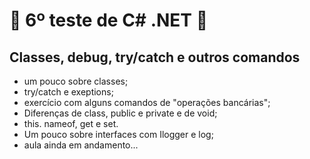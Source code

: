# :book: 6º teste de C# .NET :book:
## Classes, debug, try/catch e outros comandos
* um pouco sobre classes;
* try/catch e exeptions;
* exercício com alguns comandos de "operações bancárias";
* Diferenças de class, public e private e de void;
* this. nameof, get e set.
* Um pouco sobre interfaces com Ilogger e log;
* aula ainda em andamento...